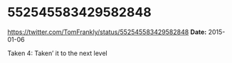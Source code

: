 # 552545583429582848
https://twitter.com/TomFrankly/status/552545583429582848
**Date:** 2015-01-06

Taken 4: Taken’ it to the next level
